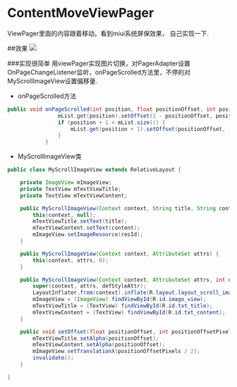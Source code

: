 # ContentMoveViewPager

ViewPager里面的内容跟着移动。看到miui系统屏保效果， 自己实现一下.

##效果
![](https://github.com/zjdyhant/ContentMoveViewPager/blob/master/app/src/main/res/raw/contentmove.gif)

###实现很简单
用viewPager实现图片切换，对PagerAdapter设置OnPageChangeListener监听，onPageScrolled方法里，不停的对MyScrollImageView设置偏移量.<br>
* onPageScrolled方法
```Java
public void onPageScrolled(int position, float positionOffset, int positionOffsetPixels) {
                mList.get(position).setOffset(1 - positionOffset, positionOffsetPixels);
                if (position + 1 < mList.size()) {
                    mList.get(position + 1).setOffset(positionOffset, -(mWindowWidth - positionOffsetPixels));
                }
            }
```
* MyScrollImageView类
```Java
public class MyScrollImageView extends RelativeLayout {

    private ImageView mImageView;
    private TextView mTextViewTitle;
    private TextView mTextViewContent;

    public MyScrollImageView(Context context, String title, String content, int resId) {
        this(context, null);
        mTextViewTitle.setText(title);
        mTextViewContent.setText(content);
        mImageView.setImageResource(resId);
    }

    public MyScrollImageView(Context context, AttributeSet attrs) {
        this(context, attrs, 0);
    }

    public MyScrollImageView(Context context, AttributeSet attrs, int defStyleAttr) {
        super(context, attrs, defStyleAttr);
        LayoutInflater.from(context).inflate(R.layout.layout_scroll_imageview, this, true);
        mImageView = (ImageView) findViewById(R.id.image_view);
        mTextViewTitle = (TextView) findViewById(R.id.txt_title);
        mTextViewContent = (TextView) findViewById(R.id.txt_content);
    }

    public void setOffset(float positionOffset, int positionOffsetPixels) {
        mTextViewTitle.setAlpha(positionOffset);
        mTextViewContent.setAlpha(positionOffset);
        mImageView.setTranslationX(positionOffsetPixels / 2);
        invalidate();
    }

}
```


